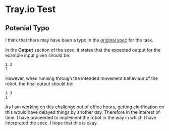 # Tray.io Test 
## Potenial Typo
I think that there may have been a typo in the [original spec](https://gist.github.com/DavidJSimpsonEsq/71dcf396a2303ad5edd08690289d016d) for the task.

In the **Output** section of the spec, it states that the expected output for the example input given should be:
```
1 3
1
```
However, when running through the intended movement behaviour of the robot, the final output should be:
```
3 3
1
```
As I am working on this challenge out of office hours, getting clarification on this would have delayed things by another day. Therefore in the interest of time, I have proceeded to implement the robot in the way in which I have interpreted the spec. I hope that this is okay.
